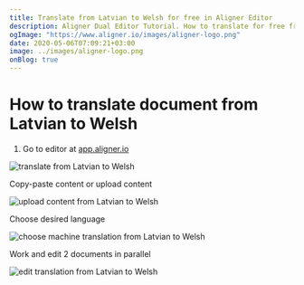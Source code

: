 ```yaml
---
title: Translate from Latvian to Welsh for free in Aligner Editor
description: Aligner Dual Editor Tutorial. How to translate for free from Latvian to Welsh. Aligner is multilingual document management platform. 
ogImage: "https://www.aligner.io/images/aligner-logo.png"
date: 2020-05-06T07:09:21+03:00
image: ../images/aligner-logo.png
onBlog: true
---
```


# How to translate document from Latvian to Welsh

1. Go to editor at [app.aligner.io](https://app.aligner.io "Aligner App web page")

![translate from Latvian to Welsh](../aligner-blank-editor.png "translate from Latvian to Welsh")

Copy-paste content or upload content

![upload content from Latvian to Welsh](../aligner-uploaded-document.png "upload content from Latvian to Welsh")

Choose desired language

![choose machine translation from Latvian to Welsh](../aligner-language-dropdown.png "choose machine translation from Latvian to Welsh")

Work and edit 2 documents in parallel

![edit translation from Latvian to Welsh](../aligner-double-sitded-editor.png "edit translation from Latvian to Welsh")

